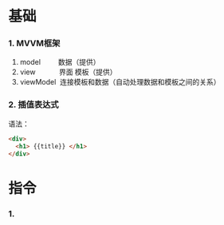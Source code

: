 # 基础
### 1. MVVM框架

1. model &nbsp;&nbsp;&nbsp;&nbsp;&nbsp;&nbsp;&nbsp;&nbsp;数据（提供）
2. view &nbsp;&nbsp;&nbsp;&nbsp;&nbsp;&nbsp;&nbsp;&nbsp;&nbsp;&nbsp;&nbsp;界面 模板（提供）
3. viewModel &nbsp;连接模板和数据（自动处理数据和模板之间的关系）


### 2. 插值表达式
语法：
```html
<div>
  <h1> {{title}} </h1>
</div>
```

# 指令

### 1. 















